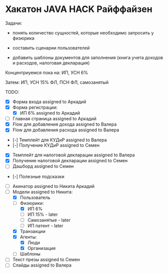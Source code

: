 # Хакатон JAVA HACK Райффайзен

Задачи:

- понять количество сущностей, которые необходимо запросить у физюрика

- составить сценарии пользователей

- добавить шаблоны документов для заполнения (книга учета доходов и расходов, налоговая декларация)

Концентриуемся пока на:
ИП, УСН 6%

Затем:
ИП, УСН 15%
ФЛ, ПСН
ФЛ, самозанятый

TODO:

- [x] Форма входа assigned to Аркадий
- [x] Форма регистрации:
    - [x] ИП 6% assigned to Аркадий
- [ ] Главная страница assigned to Аркадий
- [x] Flow для добавления дохода assigned to Валера
- [x] Flow для добавления расхода assigned to Валера
- [-] Темплейт для КУДиР assigned to Валера
- [-] Получение КУДиР assigned to Семен
- [x] Темплейт для налоговой декларации assigned to Валера
- [x] Получение налоговой декларации assigned to Семен
- [ ] Дашборд assigned to Семен
- [-] Полезные подсказки
- [ ] Акинатор assigned to Никита Аркадий
- [ ] Модели assigned to Никита:
    - [x] Пользователь 
    - [ ] Физюрики:
        - [x] ИП 6%
        - [ ] ИП 15% - later
        - [ ] Самозанятые - later
        - [ ] ИП патент - later
    - [x] Транзакции
    - [x] Агенты:
        - [x] Люди
        - [x] Организация
    - [ ] Шаблоны
- [ ] Текст презы assigned to Семен
- [ ] Слайды assigned to Валера